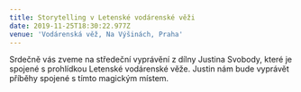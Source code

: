 ```yaml
---
title: Storytelling v Letenské vodárenské věži
date: 2019-11-25T18:30:22.977Z
venue: 'Vodárenská věž, Na Výšinách, Praha'
---
```

Srdečně vás zveme na středeční vyprávění z dílny Justina Svobody, které je spojené s prohlídkou Letenské vodárenské věže. Justin nám bude vyprávět příběhy spojené s tímto magickým místem.
